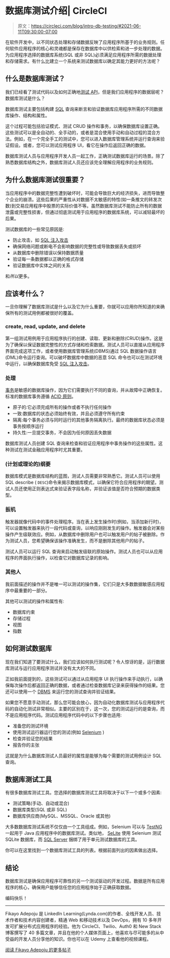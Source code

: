 # 数据库测试介绍| CircleCI

> 原文：<https://circleci.com/blog/intro-db-testing/#2021-06-11T09:30:00-07:00>

在软件开发中，以不同状态处理和存储数据反映了应用程序所基于的业务规则。任何软件应用程序的核心和灵魂都是保存在数据库中以供检索和进一步处理的数据。为应用程序选择的数据库系统(SQL 或非 SQL)必须满足应用程序所需的数据处理和存储需求。有什么比建立一个系统来测试数据库以确定其能力更好的方法呢？

## 什么是数据库测试？

我们已经看了测试代码以及如何正确地[测试 API](https://circleci.com/blog/testing-an-api-with-postman/)，但是我们应用程序的数据层呢？数据库测试是什么？

数据库测试主要包括构建 [SQL](https://en.wikipedia.org/wiki/SQL) 查询来断言和验证数据库应用程序所需的不同数据库操作、结构和属性。

这个过程可能包括验证模式、测试 CRUD 操作和事务，以确保数据库设置正确。这些测试可以是全自动的、全手动的，或者是混合使用手动和自动过程的混合方法。例如，在一个完全手工的测试中，您可以进入数据库管理系统并运行查询来验证假设。或者，您可以测试应用程序 UI，看它在操作后返回正确的数据。

数据库测试人员与应用程序开发人员一起工作，正确测试数据库运行的场景。除了熟悉数据库结构之外，数据库测试人员还应该完全理解应用程序的业务规则。

## 为什么数据库测试很重要？

当应用程序中的数据完整性遭到破坏时，可能会导致巨大的经济损失，进而导致整个企业的崩溃。这些后果的严重性从对数据不太敏感的特性(如一条推文的转发次数)到交易应用程序中股票的实际价值不等。虽然数据库测试不能防止所有的数据泄露或完整性损害，但通过彻底测试用于应用程序的数据库系统，可以减轻最坏的后果。

测试数据库的一些常见原因是:

*   防止攻击，如 [SQL 注入攻击](https://en.wikipedia.org/wiki/SQL_injection)
*   确保网络问题或断电不会影响数据的完整性或导致数据丢失或损坏
*   从数据库中删除错误以保持数据质量
*   验证每一条数据都以正确的格式存储
*   验证数据库中实体之间的关系

和*所以*更多。

## 应该考什么？

一旦你理解了数据库测试是什么以及它为什么重要，你就可以应用你所知道的来确保所有的测试用例都被很好的覆盖。

### create, read, update, and delete

第一组测试用例用于应用程序执行的创建、读取、更新和删除(CRUD)操作。这是为了确保以保证数据完整性的方式存储和检索数据。测试人员可以直接从应用程序界面完成这项工作，或者使用数据库管理系统(DBMS)通过 SQL 数据操作语言(DML)命令运行查询。可以破坏数据库中数据的恶意 SQL 命令也可以在测试环境中运行，以确保数据库免受 [SQL 注入攻击](https://en.wikipedia.org/wiki/SQL_injection)。

### 处理

[事务](https://en.wikipedia.org/wiki/Database_transaction)是敏感的数据库操作，因为它们需要执行不同的查询，并从故障中正确恢复。标准的数据库事务遵循 [ACID 原则](https://en.wikipedia.org/wiki/ACID)。

*   原子的:它必须完成所有的操作或者不执行任何操作
*   一致:数据库的状态必须始终有效，并且必须遵守所有约束
*   隔离:每个事务必须与同时运行的其他事务隔离执行。最终的数据库状态必须是事务按顺序运行
*   持久性:一旦提交事务，不会因为任何原因丢失数据

数据库测试人员创建 SQL 查询来检查和验证应用程序中事务操作的这些属性。这种测试在测试金融应用程序时尤其重要。

### (计划或理论的)纲要

数据库模式是数据库结构的蓝图，测试人员需要非常熟悉它。测试人员可以使用 SQL describe ( `DESC`)命令来揭示数据库模式，以确保它符合应用程序的期望。测试人员还使用正则表达式来验证表字段名称，并验证该值是否符合预期的数据类型。

### 扳机

触发器就像代码中的事件处理程序。当在表上发生操作时(例如，当添加新行时)，可以设置触发器来执行一段代码或查询，以响应刚刚发生的操作。触发器会对某些操作产生级联效应。例如，从数据库中删除用户也可以触发用户的帖子被删除。作为测试人员，您希望确保该操作准确发生，而不是删除其他用户的帖子。

测试人员可以运行 SQL 查询来启动触发级联的原始操作。测试人员也可以从应用程序的界面执行操作，以检查它对数据库记录的影响。

### 其他人

我前面描述的操作并不是唯一可以测试的操作集，它们只是大多数数据敏感应用程序中最重要的一部分。

其他可以测试的操作和属性有:

*   数据库约束
*   存储过程
*   视图
*   指数

## 如何测试数据库

现在我们知道了要测试什么，我们应该如何执行测试呢？令人惊讶的是，运行数据库测试与运行应用程序测试并没有太大的不同。

正如我前面提到的，这些测试可以通过从应用程序 UI 执行操作来手动执行，以确保每次操作后都返回正确的数据，或者通过检查数据库记录来获得操作的结果。您还可以使用一个 [DBMS](https://en.wikipedia.org/wiki/Database#Database_management_system) 来运行您的测试查询并验证结果。

如果您不愿意手动测试，那么您可能会放心，因为自动化数据库测试与应用程序代码的自动化测试非常相似。主要的区别在于，这一次，您的测试运行的是查询，而不是应用程序代码。测试应用程序代码中的以下步骤也适用:

*   准备您的测试环境
*   使用测试运行器运行您的测试(例如 [Selenium](https://www.selenium.dev/) )
*   检查并验证您的结果
*   报告你的主张

这就是为什么数据库测试人员最好的属性是能够为每个需要的测试用例设计 SQL 查询。

## 数据库测试工具

有很多数据库测试工具。您选择的数据库测试工具将取决于以下一个或多个因素:

*   测试策略(手动、自动或混合)
*   数据库类型(SQL 或非 SQL)
*   数据库供应商(MySQL、MSSQL、Oracle 或其他)

大多数数据库测试系统不仅仅由一个工具组成。例如，Selenium 可以与 [TestNG](https://testng.org/doc/) 一起用于 Java 应用程序中的数据库测试。类似地， [SeLite](https://selite.github.io/) 使用 Selenium 测试 SQLite 数据库，而 [SQL Server](https://docs.microsoft.com/en-us/previous-versions/sql/sql-server-data-tools/jj851206(v=vs.103)) 捆绑了用于单元测试数据库的工具。

你可以在这里找到一个数据库测试工具的列表。根据前面列出的因素做出选择。

## 结论

数据库测试是确保应用程序可靠性的另一个测试驱动的开发过程。数据是所有应用程序的核心，确保用户能够信任您的应用程序始于正确获取数据。

编码快乐！

* * *

Fikayo Adepoju 是 LinkedIn Learning(Lynda.com)的作者、全栈开发人员、技术作者和技术内容创建者，精通 Web 和移动技术以及 DevOps，拥有 10 多年开发可扩展分布式应用程序的经验。他为 CircleCI、Twilio、Auth0 和 New Stack 博客撰写了 40 多篇文章，并且在他的个人媒体页面上，他喜欢与尽可能多的从中受益的开发人员分享他的知识。你也可以在 Udemy 上查看他的视频课程。

[阅读 Fikayo Adepoju 的更多帖子](/blog/author/fikayo-adepoju/)